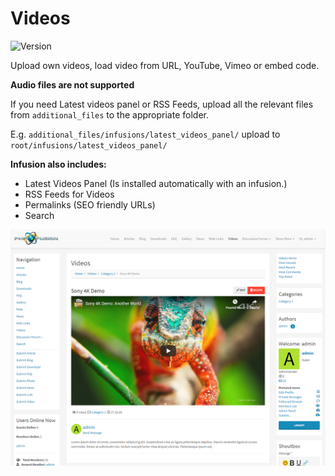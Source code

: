 # Videos

![Version](https://img.shields.io/badge/Version-1.1.4-blue.svg)

Upload own videos, load video from URL, YouTube, Vimeo or embed code.

**Audio files are not supported**

If you need Latest videos panel or RSS Feeds, upload all the relevant files from `additional_files` to the appropriate folder.

E.g. `additional_files/infusions/latest_videos_panel/` upload to `root/infusions/latest_videos_panel/`

**Infusion also includes:**

- Latest Videos Panel (Is installed automatically with an infusion.)
- RSS Feeds for Videos
- Permalinks (SEO friendly URLs)
- Search

![Preview](screenshot.png)

